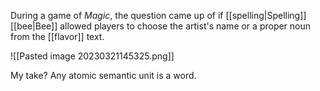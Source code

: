During a game of *Magic*, the question came up of if [[spelling|Spelling]] [[bee|Bee]] allowed players to choose the artist's name or a proper noun from the [[flavor]] text.

![[Pasted image 20230321145325.png]]

My take? Any atomic semantic unit is a word.